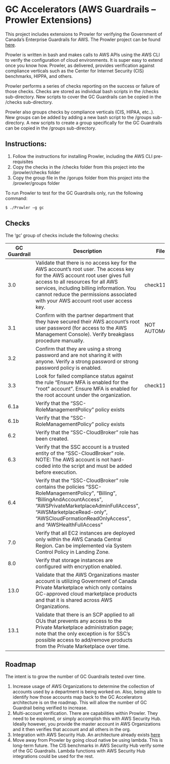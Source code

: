 # GC Accelerators (AWS Guardrails – Prowler Extensions)

This project includes extensions to Prowler for verifying the Government of Canada’s Enterprise Guardrails for AWS. The Prowler project can be found [here](https://github.com/toniblyx/prowler).

Prowler is written in bash and makes calls to AWS APIs using the AWS CLI to verify the configuration of cloud environments. It is super easy to extend once you know how. Prowler, as delivered, provides verification against compliance verticals such as the Center for Internet Security (CIS) benchmarks, HIPPA, and others. 

Prowler performs a series of checks reporting on the success or failure of those checks. Checks are stored as individual bash scripts in the /checks sub-directory. New scripts to cover the GC Guardrails can be copied in the /checks sub-directory. 

Prowler also groups checks by compliance verticals (CIS, HIPAA, etc..). New groups can be added by adding a new bash script to the /groups sub-directory. A new scripts to create a group specifically for the GC Guardrails can be copied in the /groups sub-directory. 

## Instructions:
1. Follow the instructions for installing Prowler, including the AWS CLI pre-requisites
2. Copy the checks in the /checks folder from this project into the /prowler/checks folder
3. Copy the group file in the /gorups folder from this project into the /prowler/groups folder

To run Prowler to test for the GC Guardrails only, run the following command:


```sh
$ ./Prowler –g gc
```

## Checks
The ‘gc’ group of checks include the following checks:

| GC Guardrail | Description | File |
| ------ | ------ | ------ |
| 3.0 | Validate that there is no access key for the AWS account’s root user. The access key for the AWS account root user gives full access to all resources for all AWS services, including billing information. You cannot reduce the permissions associated with your AWS account root user access key.  | check112  |
| 3.1 | Confirm with the partner department that they have secured their AWS account’s root user password (for access to the AWS Management Console). Verify breakglass procedure manually. | NOT AUTOMATED |
| 3.2 | Confirm that they are using a strong password and are not sharing it with anyone. Verify a strong password or strong password policy is enabled. |  |
| 3.3 | Look for failed compliance status against the rule “Ensure MFA is enabled for the "root" account”.  Ensure MFA is enabled for the root account under the organization.  | check113 |
| 6.1a | Verify that the “SSC-RoleManagementPolicy” policy exists |  |
| 6.1b | Verify that the “SSC-RoleManagementPolicy” policy exists |  |
| 6.2 | Verify that the “SSC-CloudBroker” role has been created. |  |
| 6.3 | Verify that the SSC account is a trusted entity of the “SSC-CloudBroker” role. NOTE: The AWS account is not hard-coded into the script and must be added before execution. |  |
| 6.4 | Verify that the “SSC-CloudBroker” role contains the policies “SSC-RoleManagementPolicy”, “Billing”, “BillingAndAccountAccess”, “AWSPrivateMarketplaceAdminFullAccess”, “AWSMarketplaceRead-only”, “AWSCloudFormationReadOnlyAccess”, and “AWSHealthFullAccess” |  |
| 7.0 | Verify that all EC2 instances are deployed only within the AWS Canada Central Region. Can be implemented via System Control Policy in Landing Zone.  |  |
| 8.0 | Verify that storage instances are configured with encryption enabled. |  |
| 13.0 | Validate that the AWS Organizations master account is utilizing Government of Canada Private Marketplace which only contains GC-approved cloud marketplace products and that it is shared across AWS Organizations.  |  |
| 13.1 | Validate that there is an SCP applied to all OUs that prevents any access to the Private Marketplace administration page; note that the only exception is for SSC’s possible access to add/remove products from the Private Marketplace over time. |  |


## Roadmap
The intent is to grow the number of GC Guardrails tested over time. 
1.	Increase usage of AWS Organizations to determine the collection of accounts used by a department is being worked on. Also, being able to identify how those accounts map back to the GC Accelerators architecture is on the roadmap. This will allow the number of GC Guardrail being verified to increase.
2.	Multi-account verification. There are capabilities within Prowler. They need to be explored, or simply accomplish this with AWS Security Hub. Ideally however, you provide the master account in AWS Organizations and it then verifies that account and all others in the org.
3.	Integration with AWS Security Hub. An architecture already exists [here](https://aws.amazon.com/blogs/security/use-aws-fargate-prowler-send-security-configuration-findings-about-aws-services-security-hub/)
4.	Move away from Prowler by going cloud native be using lambda. This is long-term future. The CIS benchmarks in AWS Security Hub verify some of the GC Guardrails. Lambda functions with AWS Security Hub integrations could be used for the rest.
